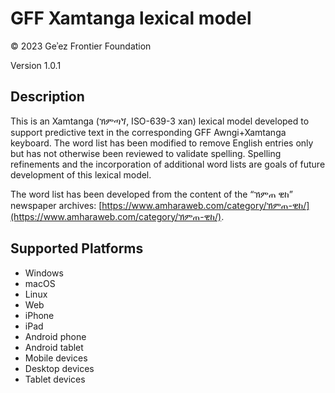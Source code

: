 GFF Xamtanga lexical model
==========================

© 2023 Geʾez Frontier Foundation

Version 1.0.1

Description
-----------
This is an Xamtanga (ኽምጣጘ, ISO-639-3 xan) lexical model developed to support predictive text in the
corresponding GFF Awngi+Xamtanga keyboard.  The word list has been modified to remove English entries
only but has not otherwise been reviewed to validate spelling. Spelling refinements and the incorporation 
of additional word lists are goals of future development of this lexical model.

The word list has been developed from the content of the “ኽምጠ ዊከ” newspaper archives:
[https://www.amharaweb.com/category/ኽምጠ-ዊከ/](https://www.amharaweb.com/category/ኽምጠ-ዊከ/).


Supported Platforms
-------------------
 * Windows
 * macOS
 * Linux
 * Web
 * iPhone
 * iPad
 * Android phone
 * Android tablet
 * Mobile devices
 * Desktop devices
 * Tablet devices

